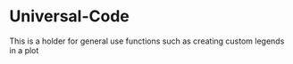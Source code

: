 # Universal-Code
 This is a holder for general use functions such as creating custom legends in a plot
